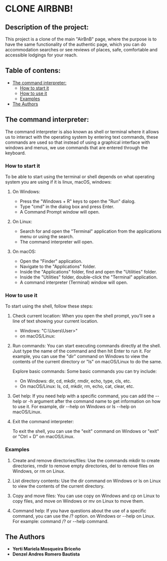 # CLONE AIRBNB!

## Description of the project:

This project is a clone of the main "AirBnB" page,
where the purpose is to have the same functionality of the authentic page,
which you can do accommodation searches or see reviews
of places, safe, comfortable and accessible lodgings for your reach.

## Table of contens:
- [The command interpreter:](#the-command-interpreter)
   - [How to start it](#how-to-start-it)
   - [How to use it](#how-to-use-it)
   - [Examples](#examples)
- [The Authors](#the-authors)

## The command interpreter:

The command interpreter is also known as shell or terminal
where it allows us to interact with the operating system by
entering text commands, these commands are used so that instead of using
a graphical interface with windows and menus,
we use commands that are entered through the keyboard.

### How to start it

To be able to start using the terminal or shell depends
on what operating system you are using if it is linux, macOS, windows:

1. On Windows:
   - Press the "Windows + R" keys to open the "Run" dialog.
   - Type "cmd" in the dialog box and press Enter.
   - A Command Prompt window will open.

2. On Linux:
   - Search for and open the "Terminal" application from
     the applications menu or using the search.
   - The command interpreter will open.

3. On macOS:
   - Open the "Finder" application.
   - Navigate to the "Applications" folder.
   - Inside the "Applications" folder, find and open the "Utilities" folder.
   - Inside the "Utilities" folder, double-click the "Terminal" application.
   - A command interpreter (Terminal) window will open.

### How to use it

To start using the shell, follow these steps:

1. Check current location:
   When you open the shell prompt, you'll see a
   line of text showing your current location.
   - Windows: "C:\Users\User>"
   - on macOS/Linux:

2. Run commands:
   You can start executing commands directly at the shell.
   Just type the name of the command and then hit Enter to run it.
   For example, you can use the "dir" command on Windows to view
   the contents of the current directory or "ls" on macOS/Linux to do the same.

   Explore basic commands:
   Some basic commands you can try include:

    - On Windows: dir, cd, mkdir, rmdir, echo, type, cls, etc.
    - On macOS/Linux: ls, cd, mkdir, rm, echo, cat, clear, etc.

3. Get help:
    If you need help with a specific command, you can add the --help or -h
    argument after the command name to get information on how to use it.
    For example, dir --help on Windows or ls --help on macOS/Linux.

4. Exit the command interpreter:

   To exit the shell, you can use the "exit" command on Windows
   or "exit" or "Ctrl + D" on macOS/Linux.

### Examples

1. Create and remove directories/files: Use the commands
   mkdir to create directories, rmdir to remove empty directories,
   del to remove files on Windows, or rm on Linux.

2. List directory contents: Use the dir command on Windows
   or ls on Linux to view the contents of the current directory.

3. Copy and move files: You can use copy on Windows and cp
   on Linux to copy files, and move on Windows or mv on Linux to move them.

4. Command help: If you have questions about the use
   of a specific command, you can use the /? option. on Windows
   or --help on Linux. For example: command /? or --help command.

## The Authors

- **Yerti Mariela Mosqueira Briceño**
- **Denzel Andres Romero Bautista**                                   
